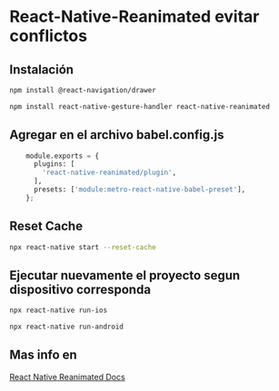 # React-Native-Reanimated evitar conflictos


## Instalación

```bash
npm install @react-navigation/drawer
```
```bash
npm install react-native-gesture-handler react-native-reanimated
```

## Agregar en el archivo babel.config.js

```python
    module.exports = {
      plugins: [
        'react-native-reanimated/plugin',
      ],
      presets: ['module:metro-react-native-babel-preset'],
    };
```

## Reset Cache
```bash
npx react-native start --reset-cache
```

## Ejecutar nuevamente el proyecto segun dispositivo corresponda

```bash
npx react-native run-ios

```

```bash
npx react-native run-android

```

## Mas info en

[React Native Reanimated Docs](https://docs.swmansion.com/react-native-reanimated/docs/2.3.0-alpha.2/installation)